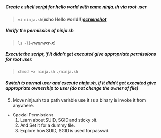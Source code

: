 ##### Create a shell script for hello world with name ninja.sh via root user
>`vi ninja.sh`(****echo Hello world!!****)[*****screenshot*****]()
##### Verify the permission of ninja.sh
>`ls -l`(*******-rwxrwxr-x*******)
##### Execute the script, if it didn't get executed give appropriate permissions for root user.
>`chmod +x ninja.sh`
`./ninja.sh`
##### Switch to normal user and execute ninja.sh, if it didn't get executed give appropriate ownership to user (do not change the owner of file)
5. Move ninja.sh to a path variable use it as a binary ie invoke it from anywhere.
- Special Permissions
  1. Learn about SUID, SGID and sticky bit.
  2. And Set it for a dummy file.
  3. Explore how SUID, SGID is used for passwd.  
